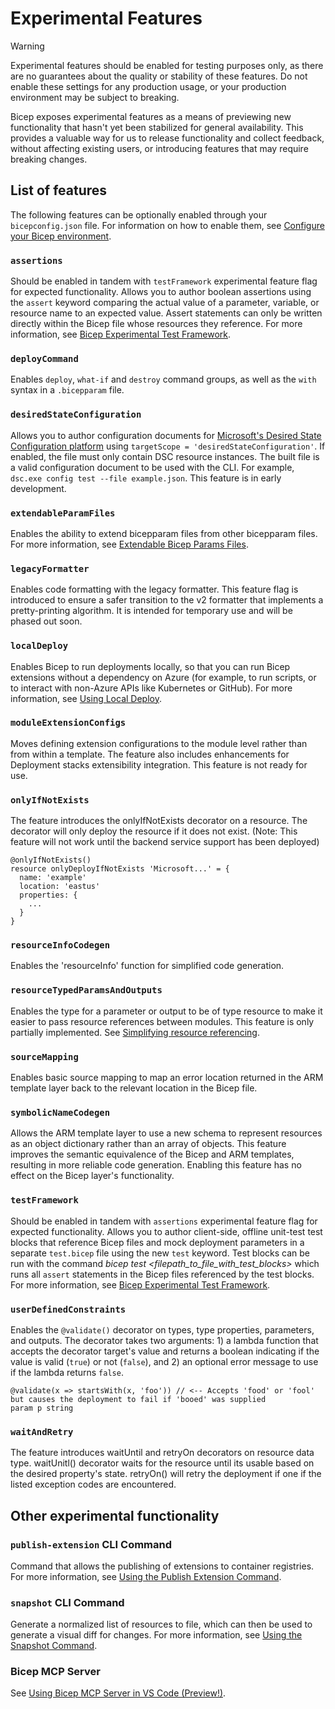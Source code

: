 # Experimental Features

> [!WARNING]
> Experimental features should be enabled for testing purposes only, as there are no guarantees about the quality or stability of these features. Do not enable these settings for any production usage, or your production environment may be subject to breaking.

Bicep exposes experimental features as a means of previewing new functionality that hasn't yet been stabilized for general availability. This provides a valuable way for us to release functionality and collect feedback, without affecting existing users, or introducing features that may require breaking changes.

## List of features

The following features can be optionally enabled through your `bicepconfig.json` file. For information on how to enable them, see [Configure your Bicep environment](https://aka.ms/bicep/config).

### `assertions`

Should be enabled in tandem with `testFramework` experimental feature flag for expected functionality. Allows you to author boolean assertions using the `assert` keyword comparing the actual value of a parameter, variable, or resource name to an expected value. Assert statements can only be written directly within the Bicep file whose resources they reference. For more information, see [Bicep Experimental Test Framework](https://github.com/Azure/bicep/issues/11967).

### `deployCommand`

Enables `deploy`, `what-if` and `destroy` command groups, as well as the `with` syntax in a `.bicepparam` file.

### `desiredStateConfiguration`

Allows you to author configuration documents for [Microsoft's Desired State Configuration platform](https://github.com/PowerShell/DSC) using `targetScope = 'desiredStateConfiguration'`. If enabled, the file must only contain DSC resource instances. The built file is a valid configuration document to be used with the CLI. For example, `dsc.exe config test --file example.json`. This feature is in early development.

### `extendableParamFiles`

Enables the ability to extend bicepparam files from other bicepparam files. For more information, see [Extendable Bicep Params Files](./experimental/extendable-param-files.md).

### `legacyFormatter`

Enables code formatting with the legacy formatter. This feature flag is introduced to ensure a safer transition to the v2 formatter that implements a pretty-printing algorithm. It is intended for temporary use and will be phased out soon.

### `localDeploy`

Enables Bicep to run deployments locally, so that you can run Bicep extensions without a dependency on Azure (for example, to run scripts, or to interact with non-Azure APIs like Kubernetes or GitHub). For more information, see [Using Local Deploy](./experimental/local-deploy.md).

### `moduleExtensionConfigs`

Moves defining extension configurations to the module level rather than from within a template. The feature also
includes enhancements for Deployment stacks extensibility integration. This feature is not ready for use.

### `onlyIfNotExists`
The feature introduces the onlyIfNotExists decorator on a resource. The decorator will only deploy the resource if it does not exist. (Note: This feature will not work until the backend service support has been deployed)
```
@onlyIfNotExists()
resource onlyDeployIfNotExists 'Microsoft...' = {
  name: 'example'
  location: 'eastus'
  properties: {
    ...
  }
}
```

### `resourceInfoCodegen`

Enables the 'resourceInfo' function for simplified code generation.

### `resourceTypedParamsAndOutputs`

Enables the type for a parameter or output to be of type resource to make it easier to pass resource references between modules. This feature is only partially implemented. See [Simplifying resource referencing](https://github.com/azure/bicep/issues/2245).

### `sourceMapping`

Enables basic source mapping to map an error location returned in the ARM template layer back to the relevant location in the Bicep file.

### `symbolicNameCodegen`

Allows the ARM template layer to use a new schema to represent resources as an object dictionary rather than an array of objects. This feature improves the semantic equivalence of the Bicep and ARM templates, resulting in more reliable code generation. Enabling this feature has no effect on the Bicep layer's functionality.

### `testFramework`

Should be enabled in tandem with `assertions` experimental feature flag for expected functionality. Allows you to author client-side, offline unit-test test blocks that reference Bicep files and mock deployment parameters in a separate `test.bicep` file using the new `test` keyword. Test blocks can be run with the command *bicep test <filepath_to_file_with_test_blocks>* which runs all `assert` statements in the Bicep files referenced by the test blocks. For more information, see [Bicep Experimental Test Framework](https://github.com/Azure/bicep/issues/11967).

### `userDefinedConstraints`

Enables the `@validate()` decorator on types, type properties, parameters, and outputs. The decorator takes two arguments: 1) a lambda function that accepts the decorator target's value and returns a boolean indicating if the value is valid (`true`) or not (`false`), and 2) an optional error message to use if the lambda returns `false`.

```bicep
@validate(x => startsWith(x, 'foo')) // <-- Accepts 'food' or 'fool' but causes the deployment to fail if 'booed' was supplied
param p string
```

### `waitAndRetry`

The feature introduces waitUntil and retryOn decorators on resource data type. waitUnitl() decorator waits for the resource until its usable based on the desired property's state. retryOn() will retry the deployment if one if the listed exception codes are encountered.

## Other experimental functionality

### `publish-extension` CLI Command

Command that allows the publishing of extensions to container registries. For more information, see [Using the Publish Extension Command](./experimental/publish-extension-command.md).

### `snapshot` CLI Command

Generate a normalized list of resources to file, which can then be used to generate a visual diff for changes. For more information, see [Using the Snapshot Command](./experimental/snapshot-command.md).

### Bicep MCP Server

See [Using Bicep MCP Server in VS Code (Preview!)](./experimental/mcp-tools.md).
